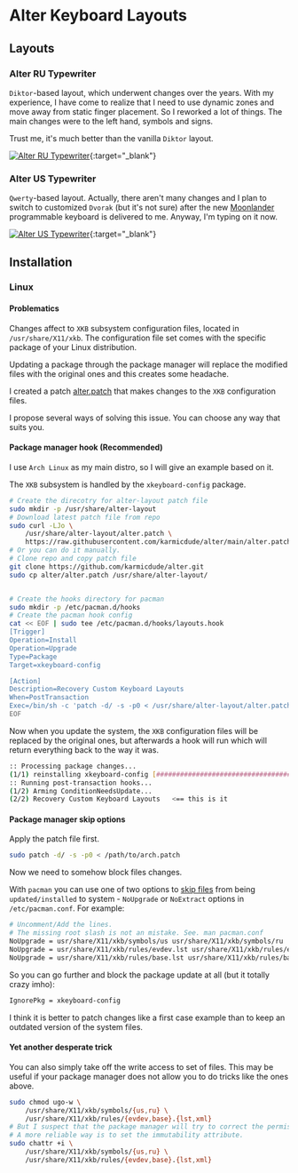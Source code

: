 
# Alter Keyboard Layouts

## Layouts

### Alter RU Typewriter

`Diktor`-based layout, which underwent changes over the years. With my experience, I have come to realize that I need to use dynamic zones and move away from static finger placement. So I reworked a lot of things. The main changes were to the left hand, symbols and signs. 

Trust me, it's much better than the vanilla `Diktor` layout.

[![Alter RU Typewriter](https://i.imgur.com/6Al1nBq.png)](https://i.imgur.com/canOIzT.png){:target="_blank"}

### Alter US Typewriter

`Qwerty`-based layout. Actually, there aren't many changes and I plan to switch to customized `Dvorak` (but it's not sure) after the new [Moonlander](https://www.zsa.io/moonlander) programmable keyboard is delivered to me. Anyway, I'm typing on it now.

[![Alter US Typewriter](https://i.imgur.com/qEsuTTV.png)](https://i.imgur.com/mbz7c9J.png){:target="_blank"}

## Installation

### Linux

#### Problematics
Changes affect to `XKB` subsystem configuration files, located  in `/usr/share/X11/xkb`.
The configuration file set comes with the specific package of your Linux distribution.

Updating a package through the package manager will replace the modified files with the original ones and this creates some headache.

I created a patch [alter.patch](https://github.com/karmicdude/alter/blob/main/alter.patch) that makes changes to the `XKB` configuration files.

I propose several ways of solving this issue. You can choose any way that suits you.

#### Package manager hook (Recommended)

I use `Arch Linux` as my main distro, so I will give an example based on it. 

The `XKB` subsystem is handled by the `xkeyboard-config` package.

```bash
# Create the direcotry for alter-layout patch file
sudo mkdir -p /usr/share/alter-layout
# Download latest patch file from repo
sudo curl -LJo \
	/usr/share/alter-layout/alter.patch \
	https://raw.githubusercontent.com/karmicdude/alter/main/alter.patch
# Or you can do it manually.
# Clone repo and copy patch file
git clone https://github.com/karmicdude/alter.git
sudo cp alter/alter.patch /usr/share/alter-layout/


# Create the hooks directory for pacman
sudo mkdir -p /etc/pacman.d/hooks
# Create the pacman hook config
cat << EOF | sudo tee /etc/pacman.d/hooks/layouts.hook
[Trigger]
Operation=Install
Operation=Upgrade
Type=Package
Target=xkeyboard-config

[Action]
Description=Recovery Custom Keyboard Layouts
When=PostTransaction
Exec=/bin/sh -c 'patch -d/ -s -p0 < /usr/share/alter-layout/alter.patch'
EOF
```
Now when you update the system, the `XKB` configuration files will be replaced by the original ones, but afterwards a hook will run which will return everything back to the way it was.

```bash
:: Processing package changes...  
(1/1) reinstalling xkeyboard-config [##############################################] 100%  
:: Running post-transaction hooks...  
(1/2) Arming ConditionNeedsUpdate...  
(2/2) Recovery Custom Keyboard Layouts   <== this is it
```

#### Package manager skip options

Apply the patch file first. 

```bash
sudo patch -d/ -s -p0 < /path/to/arch.patch
```
Now we need to somehow block files changes.

With `pacman` you can use one of two options to [skip files](https://wiki.archlinux.org/index.php/Pacman#Skip_file_from_being_upgraded) from being `updated/installed` to system - `NoUpgrade` or `NoExtract` options in `/etc/pacman.conf`. For example:

```bash
# Uncomment/Add the lines. 
# The missing root slash is not an mistake. See. man pacman.conf
NoUpgrade = usr/share/X11/xkb/symbols/us usr/share/X11/xkb/symbols/ru
NoUpgrade = usr/share/X11/xkb/rules/evdev.lst usr/share/X11/xkb/rules/evdev.xml
NoUpgrade = usr/share/X11/xkb/rules/base.lst usr/share/X11/xkb/rules/base.xml
```
So you can go further and block the package update at all (but it totally crazy imho):

```bash
IgnorePkg = xkeyboard-config
```

I think it is better to patch changes like a first case example than to keep an outdated version of the system files.

#### Yet another desperate trick

You can also simply take off the write access to set of files. This may be useful if your package manager does not allow you to do tricks like the ones above.

```bash
sudo chmod ugo-w \
	/usr/share/X11/xkb/symbols/{us,ru} \
	/usr/share/X11/xkb/rules/{evdev,base}.{lst,xml}
# But I suspect that the package manager will try to correct the permissions 
# A more reliable way is to set the immutability attribute.
sudo chattr +i \
	/usr/share/X11/xkb/symbols/{us,ru} \
	/usr/share/X11/xkb/rules/{evdev,base}.{lst,xml}
```
